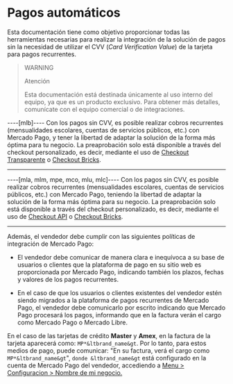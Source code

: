 # Pagos automáticos

Esta documentación tiene como objetivo proporcionar todas las herramientas necesarias para realizar la integración de la solución de pagos sin la necesidad de utilizar el CVV (_Card Verification Value_) de la tarjeta para pagos recurrentes.

> WARNING
> 
> Atención
> 
> Esta documentación está destinada únicamente al uso interno del equipo, ya que es un producto exclusivo. Para obtener más detalles, comunícate con el equipo comercial o de integraciones.

----[mlb]----
Con los pagos sin CVV, es posible realizar cobros recurrentes (mensualidades escolares, cuentas de servicios públicos, etc.) con Mercado Pago, y tener la libertad de adaptar la solución de la forma más óptima para tu negocio. La preaprobación solo está disponible a través del checkout personalizado, es decir, mediante el uso de [Checkout Transparente](/developers/es/docs/checkout-api/landing) o [Checkout Bricks](/developers/es/docs/checkout-bricks/landing).

------------
----[mla, mlm, mpe, mco, mlu, mlc]----
Con los pagos sin CVV, es posible realizar cobros recurrentes (mensualidades escolares, cuentas de servicios públicos, etc.) con Mercado Pago, teniendo la libertad de adaptar la solución de la forma más óptima para su negocio. La preaprobación solo está disponible a través del checkout personalizado, es decir, mediante el uso de [Checkout API](/developers/es/docs/checkout-api/landing) o [Checkout Bricks](/developers/es/docs/checkout-bricks/landing).

------------

Además, el vendedor debe cumplir con las siguientes políticas de integración de Mercado Pago:

- El vendedor debe comunicar de manera clara e inequívoca a su base de usuarios o clientes que la plataforma de pago en su sitio web es proporcionada por Mercado Pago, indicando también los plazos, fechas y valores de los pagos recurrentes.

- En el caso de que los usuarios o clientes existentes del vendedor estén siendo migrados a la plataforma de pagos recurrentes de Mercado Pago, el vendedor debe comunicarlo por escrito indicando que Mercado Pago procesará los pagos, informando que en la factura verán el cargo como Mercado Pago o Mercado Libre.

En el caso de las tarjetas de crédito **Master** y **Amex**, en la factura de la tarjeta aparecerá como: `MP*&ltbrand_name&gt`. Por lo tanto, para estos medios de pago, puede comunicar: "En su factura, verá el cargo como `MP*&ltbrand_name&gt`", `donde &ltbrand_name&gt` está configurado en la cuenta de Mercado Pago del vendedor, accediendo a [Menu > Configuracion > Nombre de mi negocio.](https://www.mercadopago[FAKER][URL][DOMAIN]/business#from-section=menu)